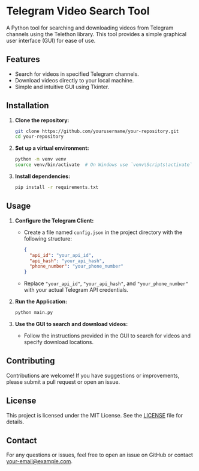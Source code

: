 # Telegram Video Search Tool

A Python tool for searching and downloading videos from Telegram channels using the Telethon library. This tool provides a simple graphical user interface (GUI) for ease of use.

## Features

- Search for videos in specified Telegram channels.
- Download videos directly to your local machine.
- Simple and intuitive GUI using Tkinter.

## Installation

1. **Clone the repository:**

    ```bash
    git clone https://github.com/yourusername/your-repository.git
    cd your-repository
    ```

2. **Set up a virtual environment:**

    ```bash
    python -m venv venv
    source venv/bin/activate  # On Windows use `venv\Scripts\activate`
    ```

3. **Install dependencies:**

    ```bash
    pip install -r requirements.txt
    ```

## Usage

1. **Configure the Telegram Client:**

   - Create a file named `config.json` in the project directory with the following structure:

     ```json
     {
       "api_id": "your_api_id",
       "api_hash": "your_api_hash",
       "phone_number": "your_phone_number"
     }
     ```

   - Replace `"your_api_id"`, `"your_api_hash"`, and `"your_phone_number"` with your actual Telegram API credentials.

2. **Run the Application:**

    ```bash
    python main.py
    ```

3. **Use the GUI to search and download videos:**

   - Follow the instructions provided in the GUI to search for videos and specify download locations.

## Contributing

Contributions are welcome! If you have suggestions or improvements, please submit a pull request or open an issue.

## License

This project is licensed under the MIT License. See the [LICENSE](LICENSE) file for details.

## Contact

For any questions or issues, feel free to open an issue on GitHub or contact [your-email@example.com](mailto:your-email@example.com).

